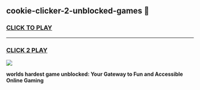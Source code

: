 
## cookie-clicker-2-unblocked-games 👋
<h3>
<a href="https://premium.freeplayer.one?title=cookie-clicker-2-unblocked-games&ref=14F">CLICK TO PLAY</a></h3>
<hr>

<h3>
<a href="https://premium.freeplayer.one?title=cookie-clicker-2-unblocked-games&ref=14F">CLICK 2 PLAY</a>
  
</h3>

<a href="https://premium.freeplayer.one?title=cookie-clicker-2-unblocked-games&ref=12F/"><img src="https://clearcache.store/games.png"></a>


**worlds hardest game unblocked: Your Gateway to Fun and Accessible Online Gaming**
